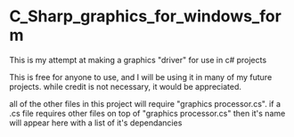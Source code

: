 # C_Sharp_graphics_for_windows_form
This is my attempt at making a graphics "driver" for use in c# projects

This is free for anyone to use, and I will be using it in many of my future projects.
while credit is not necessary, it would be appreciated.

all of the other files in this project will require "graphics processor.cs".
if a .cs file requires other files on top of "graphics processor.cs" then it's name will appear here with a list of it's dependancies
